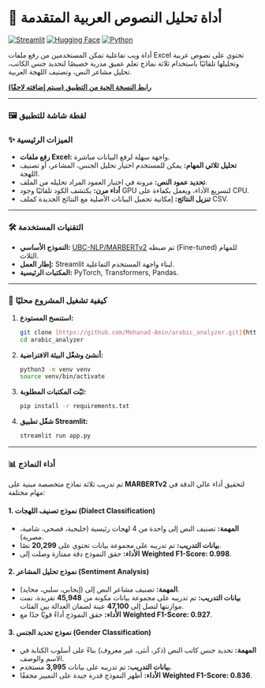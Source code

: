 # 📂 أداة تحليل النصوص العربية المتقدمة

[![Streamlit](https://img.shields.io/badge/Streamlit-FF4B4B?style=for-the-badge&logo=streamlit&logoColor=white)](https://streamlit.io)
[![Hugging Face](https://img.shields.io/badge/%F0%9F%A4%97%20Hugging%20Face-Models-yellow?style=for-the-badge)](https://huggingface.co/UBC-NLP/MARBERTv2)
[![Python](https://img.shields.io/badge/Python-3776AB?style=for-the-badge&logo=python&logoColor=white)](https://www.python.org)

أداة ويب تفاعلية تمكن المستخدمين من رفع ملفات Excel تحتوي على نصوص عربية وتحليلها تلقائيًا باستخدام ثلاثة نماذج تعلم عميق مدربة خصيصًا لتحديد جنس الكاتب، تحليل مشاعر النص، وتصنيف اللهجة العربية.

**[رابط النسخة الحية من التطبيق (سيتم إضافته لاحقًا)]()**

---

### 🖼️ لقطة شاشة للتطبيق



### ✨ الميزات الرئيسية

-   **رفع ملفات Excel:** واجهة سهلة لرفع البيانات مباشرة.
-   **تحليل ثلاثي المهام:** يمكن للمستخدم اختيار تحليل الجنس، المشاعر، أو تصنيف اللهجة.
-   **تحديد عمود النص:** مرونة في اختيار العمود المراد تحليله من الملف.
-   **أداء مرن:** يكتشف الكود تلقائيًا وجود GPU لتسريع الأداء، ويعمل بكفاءة على CPU.
-   **تنزيل النتائج:** إمكانية تحميل البيانات الأصلية مع النتائج الجديدة كملف CSV.

---

### 🛠️ التقنيات المستخدمة

-   **النموذج الأساسي:** [UBC-NLP/MARBERTv2](https://huggingface.co/UBC-NLP/MARBERTv2) تم ضبطه (Fine-tuned) للمهام الثلاث.
-   **إطار العمل:** Streamlit لبناء واجهة المستخدم التفاعلية.
-   **المكتبات الرئيسية:** PyTorch, Transformers, Pandas.

---

### 🚀 كيفية تشغيل المشروع محليًا

1.  **استنسخ المستودع:**
    ```bash
    git clone [https://github.com/Mohanad-Amin/arabic_analyzer.git](https://github.com/Mohanad-Amin/arabic_analyzer.git)
    cd arabic_analyzer
    ```
2.  **أنشئ وشغّل البيئة الافتراضية:**
    ```bash
    python3 -m venv venv
    source venv/bin/activate
    ```
3.  **ثبّت المكتبات المطلوبة:**
    ```bash
    pip install -r requirements.txt
    ```
4.  **شغّل تطبيق Streamlit:**
    ```bash
    streamlit run app.py
    ```

---
### 📊 أداء النماذج

تم تدريب ثلاثة نماذج متخصصة مبنية على **MARBERTv2** لتحقيق أداء عالي الدقة في مهام مختلفة:

#### 1. نموذج تصنيف اللهجات (Dialect Classification)
-   **المهمة:** تصنيف النص إلى واحدة من 4 لهجات رئيسية (خليجية، فصحى، شامية، مصرية).
-   **بيانات التدريب:** تم تدريبه على مجموعة بيانات تحتوي على **20,299** نصًا.
-   **الأداء:** حقق النموذج دقة ممتازة وصلت إلى **Weighted F1-Score: 0.998**.

#### 2. نموذج تحليل المشاعر (Sentiment Analysis)
-   **المهمة:** تصنيف مشاعر النص إلى (إيجابي، سلبي، محايد).
-   **بيانات التدريب:** تم تدريبه على مجموعة بيانات مكونة من **45,948** تغريدة، تمت موازنتها لتصل إلى **47,100** عينة لضمان العدالة بين الفئات.
-   **الأداء:** حقق النموذج أداءً قويًا جدًا مع **Weighted F1-Score: 0.927**.

#### 3. نموذج تحديد الجنس (Gender Classification)
-   **المهمة:** تحديد جنس كاتب النص (ذكر، أنثى، غير معروف) بناءً على أسلوب الكتابة في الاسم والوصف.
-   **بيانات التدريب:** تم تدريبه على بيانات **3,995** مستخدم.
-   **الأداء:** أظهر النموذج قدرة جيدة على التمييز محققًا **Weighted F1-Score: 0.836**.
